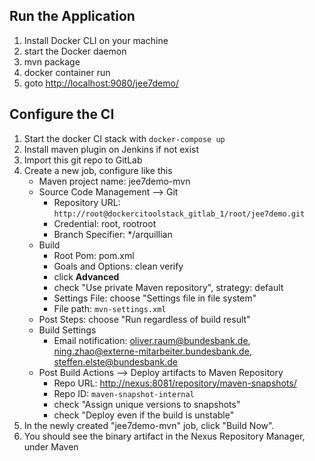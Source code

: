 ## Run the Application

1. Install Docker CLI on your machine
1. start the Docker daemon
1. mvn package
1. docker container run 
1. goto [http://localhost:9080/jee7demo/](http://localhost:9080/jee7demo/)


## Configure the CI

1. Start the docker CI stack with `docker-compose up`
1. Install maven plugin on Jenkins if not exist
1. Import this git repo to GitLab
1. Create a new job, configure like this
    - Maven project name: jee7demo-mvn
    - Source Code Management --> Git 
        - Repository URL: `http://root@dockercitoolstack_gitlab_1/root/jee7demo.git` 
        - Credential: root, rootroot
        - Branch Specifier: */arquillian
    - Build
        - Root Pom: pom.xml
        - Goals and Options: clean verify
        - click **Advanced**
        - check "Use private Maven repository", strategy: default
        - Settings File: choose "Settings file in file system"
        - File path: `mvn-settings.xml`
    - Post Steps: choose "Run regardless of build result"
    - Build Settings
        - Email notification: oliver.raum@bundesbank.de, 
        ning.zhao@externe-mitarbeiter.bundesbank.de, 
        steffen.elste@bundesbank.de
    - Post Build Actions --> Deploy artifacts to Maven Repository
        - Repo URL: [http://nexus:8081/repository/maven-snapshots/](http://nexus:8081/repository/maven-snapshots/)
        - Repo ID: `maven-snapshot-internal`
        - check "Assign unique versions to snapshots"
        - check "Deploy even if the build is unstable"
1. In the newly created "jee7demo-mvn" job, click "Build Now".
1. You should see the binary artifact in the Nexus Repository Manager, under Maven
        
    